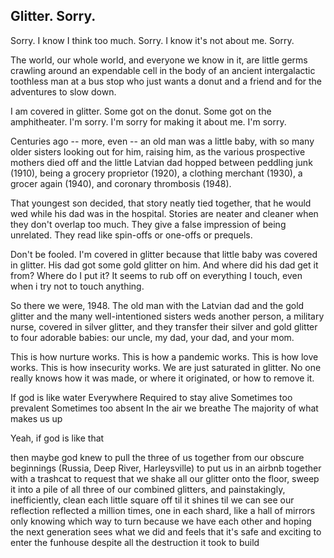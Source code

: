 ## Glitter. Sorry.

Sorry. I know I think too much. Sorry. I know it's not about me. Sorry.

The world, our whole world, and everyone we know in it, are little germs crawling around an expendable cell in the body of an ancient intergalactic toothless man at a bus stop who just wants a donut and a friend and for the adventures to slow down.

I am covered in glitter. Some got on the donut. Some got on the amphitheater. I'm sorry. I'm sorry for making it about me. I'm sorry.

Centuries ago -- more, even -- an old man was a little baby, with so many older sisters looking out for him, raising him, as the various prospective mothers died off and the little Latvian dad hopped between peddling junk (1910), being a grocery proprietor (1920), a clothing merchant (1930), a grocer again (1940), and coronary thrombosis (1948).

That youngest son decided, that story neatly tied together, that he would wed while his dad was in the hospital. Stories are neater and cleaner when they don't overlap too much. They give a false impression of being unrelated. They read like spin-offs or one-offs or prequels.

Don't be fooled. I'm covered in glitter because that little baby was covered in glitter. His dad got some gold glitter on him. And where did his dad get it from? Where do I put it? It seems to rub off on everything I touch, even when i try not to touch anything.

So there we were, 1948. The old man with the Latvian dad and the gold glitter and the many well-intentioned sisters weds another person, a military nurse, covered in silver glitter, and they transfer their silver and gold glitter to four adorable babies: our uncle, my dad, your dad, and your mom.

This is how nurture works. This is how a pandemic works. This is how love works. This is how insecurity works. We are just saturated in glitter. No one really knows how it was made, or where it originated, or how to remove it.

If god is like water
Everywhere
Required to stay alive
Sometimes too prevalent
Sometimes too absent
In the air we breathe
The majority of what makes us up

Yeah, if god is like that

then maybe god knew to pull the three of us together from our obscure beginnings (Russia, Deep River, Harleysville)
to put us in an airbnb together with a trashcat
to request that we shake all our glitter onto the floor, sweep it into a pile of all three of our combined glitters, and painstakingly, inefficiently, clean each little square off til it shines
til we can see our reflection reflected a million times, one in each shard, like a hall of mirrors
only knowing which way to turn because we have each other
and hoping the next generation sees what we did and feels that it's safe and exciting to enter the funhouse
despite all the destruction it took to build
